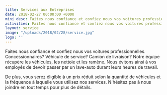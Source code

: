 ```yaml
---
title: Services aux Entreprises
date: 2018-02-27 00:00:00 +0000
mini_desc: Faites nous confiance et confiez nous vos voitures professionnelles
activities: Faites nous confiance et confiez nous vos voitures professionnelles
layout: service
image: "/uploads/2018/02/28/service.jpg"
logo: ''
---
```

Faites nous confiance et confiez nous vos voitures professionnelles. Concessionnaires? Véhicule de service? Camion de livraison? Notre équipe récupère les véhicules, les nettoie et les ramène. Nous évitons ainsi à vos employés de devoir passer par un lave-auto durant leurs heures de travail.

De plus, vous serez éligible à un prix réduit selon la quantité de véhicules et la fréquence à laquelle vous utilisez nos services. N'hésitez pas à nous joindre en tout temps pour plus de détails.